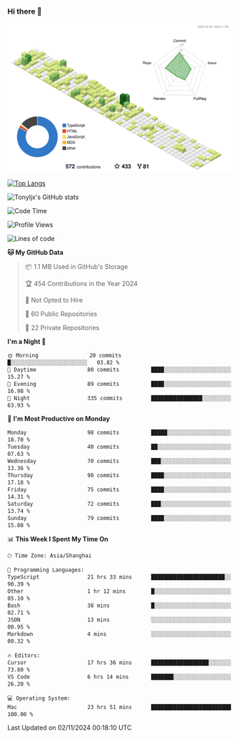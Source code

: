 ### Hi there 👋

![](./profile-3d-contrib/profile-green-animate.svg)

 

[![Top Langs](https://github-readme-stats.vercel.app/api/top-langs/?username=tonyljx)](https://github.com/anuraghazra/github-readme-stats)

![Tonyljx's GitHub stats](https://github-readme-stats.vercel.app/api?username=tonyljx&theme=default&show_icons=true)

 

<!--START_SECTION:waka-->
![Code Time](http://img.shields.io/badge/Code%20Time-850%20hrs%204%20mins-blue)

![Profile Views](http://img.shields.io/badge/Profile%20Views-8-blue)

![Lines of code](https://img.shields.io/badge/From%20Hello%20World%20I%27ve%20Written-642.5%20thousand%20lines%20of%20code-blue)

**🐱 My GitHub Data** 

> 📦 1.1 MB Used in GitHub's Storage 
 > 
> 🏆 454 Contributions in the Year 2024
 > 
> 🚫 Not Opted to Hire
 > 
> 📜 60 Public Repositories 
 > 
> 🔑 22 Private Repositories 
 > 
**I'm a Night 🦉** 

```text
🌞 Morning                20 commits          █░░░░░░░░░░░░░░░░░░░░░░░░   03.82 % 
🌆 Daytime                80 commits          ████░░░░░░░░░░░░░░░░░░░░░   15.27 % 
🌃 Evening                89 commits          ████░░░░░░░░░░░░░░░░░░░░░   16.98 % 
🌙 Night                  335 commits         ████████████████░░░░░░░░░   63.93 % 
```
📅 **I'm Most Productive on Monday** 

```text
Monday                   98 commits          █████░░░░░░░░░░░░░░░░░░░░   18.70 % 
Tuesday                  40 commits          ██░░░░░░░░░░░░░░░░░░░░░░░   07.63 % 
Wednesday                70 commits          ███░░░░░░░░░░░░░░░░░░░░░░   13.36 % 
Thursday                 90 commits          ████░░░░░░░░░░░░░░░░░░░░░   17.18 % 
Friday                   75 commits          ████░░░░░░░░░░░░░░░░░░░░░   14.31 % 
Saturday                 72 commits          ███░░░░░░░░░░░░░░░░░░░░░░   13.74 % 
Sunday                   79 commits          ████░░░░░░░░░░░░░░░░░░░░░   15.08 % 
```


📊 **This Week I Spent My Time On** 

```text
🕑︎ Time Zone: Asia/Shanghai

💬 Programming Languages: 
TypeScript               21 hrs 33 mins      ███████████████████████░░   90.39 % 
Other                    1 hr 12 mins        █░░░░░░░░░░░░░░░░░░░░░░░░   05.10 % 
Bash                     38 mins             █░░░░░░░░░░░░░░░░░░░░░░░░   02.71 % 
JSON                     13 mins             ░░░░░░░░░░░░░░░░░░░░░░░░░   00.95 % 
Markdown                 4 mins              ░░░░░░░░░░░░░░░░░░░░░░░░░   00.32 % 

🔥 Editors: 
Cursor                   17 hrs 36 mins      ██████████████████░░░░░░░   73.80 % 
VS Code                  6 hrs 14 mins       ███████░░░░░░░░░░░░░░░░░░   26.20 % 

💻 Operating System: 
Mac                      23 hrs 51 mins      █████████████████████████   100.00 % 
```


 Last Updated on 02/11/2024 00:18:10 UTC
<!--END_SECTION:waka-->
